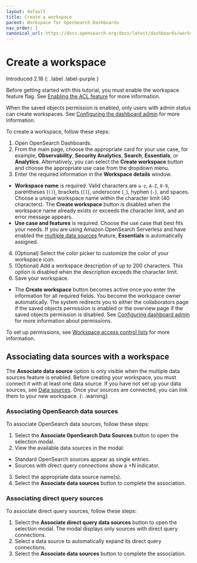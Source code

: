 ```yaml
---
layout: default
title: Create a workspace
parent: Workspace for OpenSearch Dashboards
nav_order: 1
canonical_url: https://docs.opensearch.org/docs/latest/dashboards/workspace/create-workspace/
---
```


# Create a workspace
Introduced 2.18
{: .label .label-purple }

Before getting started with this tutorial, you must enable the workspace feature flag. See [Enabling the ACL feature]({{site.url}}{{site.baseurl}}/dashboards/workspace/workspace/#enabling-the-workspace-feature) for more information.

When the saved objects permission is enabled, only users with admin status can create workspaces. See [Configuring the dashboard admin]({{site.url}}{{site.baseurl}}/dashboards/workspace/workspace-acl/#configuring-dashboard-administrators) for more information. 

To create a workspace, follow these steps:

1. Open OpenSearch Dashboards.
2. From the main page, choose the appropriate card for your use case, for example, **Observability**, **Security Analytics**, **Search**, **Essentials**, or **Analytics**. Alternatively, you can select the **Create workspace** button and choose the appropriate use case from the dropdown menu.
3. Enter the required information in the **Workspace details** window.
  - **Workspace name** is required. Valid characters are `a-z`, `A-Z`, `0-9`, parentheses (`()`), brackets (`[]`), underscore (`_`), hyphen (`-`), and spaces. Choose a unique workspace name within the character limit (40 characters). The **Create workspace** button is disabled when the workspace name already exists or exceeds the character limit, and an error message appears.
  - **Use case and features** is required. Choose the use case that best fits your needs. If you are using Amazon OpenSearch Serverless and have enabled the [multiple data sources]({{site.url}}{{site.baseurl}}/dashboards/management/data-sources/) feature, **Essentials** is automatically assigned. 
4. (Optional) Select the color picker to customize the color of your workspace icon.
5. (Optional) Add a workspace description of up to 200 characters. This option is disabled when the description exceeds the character limit.
6. Save your workspace.
  - The **Create workspace** button becomes active once you enter the information for all required fields. You become the workspace owner automatically. The system redirects you to either the collaborators page if the saved objects permission is enabled or the overview page if the saved objects permission is disabled. See [Configuring dashboard admin]({{site.url}}{{site.baseurl}}/dashboards/workspace/workspace-acl/#configuring-dashboard-administrators) for more information about permissions.

To set up permissions, see [Workspace access control lists]({{site.url}}{{site.baseurl}}/dashboards/workspace/workspace-acl/) for more information.

## Associating data sources with a workspace

The **Associate data source** option is only visible when the multiple data sources feature is enabled. Before creating your workspace, you must connect it with at least one data source. If you have not set up your data sources, see [Data sources]({{site.url}}{{site.baseurl}}/dashboards/management/data-sources/). Once your sources are connected, you can link them to your new workspace.
{: .warning}

### Associating OpenSearch data sources

To associate OpenSearch data sources, follow these steps: 

1. Select the **Associate OpenSearch Data Sources** button to open the selection modal.
2. View the available data sources in the modal:
  - Standard OpenSearch sources appear as single entries.
  - Sources with direct query connections show a +N indicator.
3. Select the appropriate data source name(s).
4. Select the **Associate data sources** button to complete the association.

### Associating direct query sources

To associate direct query sources, follow these steps: 

1. Select the **Associate direct query data sources** button to open the selection modal. The modal displays only sources with direct query connections.
2. Select a data source to automatically expand its direct query connections.
3. Select the **Associate data sources** button to complete the association.
